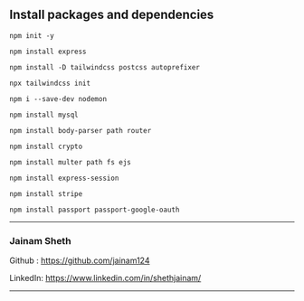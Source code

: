 ## Install packages and dependencies

``` 
npm init -y 
```

``` 
npm install express 
```

``` 
npm install -D tailwindcss postcss autoprefixer
```

``` 
npx tailwindcss init 
```

``` 
npm i --save-dev nodemon 
```

```
npm install mysql 
```

``` 
npm install body-parser path router 
```

``` 
npm install crypto
```

``` 
npm install multer path fs ejs
```

```
npm install express-session 
```

``` 
npm install stripe
```

```
npm install passport passport-google-oauth
```

---

### Jainam Sheth

Github : https://github.com/jainam124

LinkedIn: https://www.linkedin.com/in/shethjainam/

---
   
